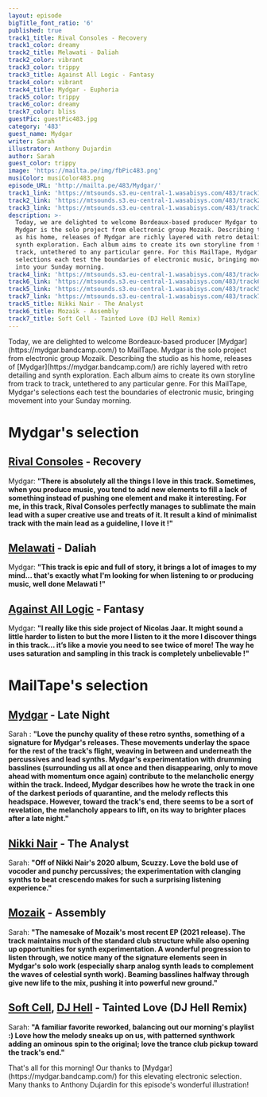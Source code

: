 ```yaml
---
layout: episode
bigTitle_font_ratio: '6'
published: true
track1_title: Rival Consoles - Recovery
track1_color: dreamy
track2_title: Melawati - Daliah
track2_color: vibrant
track3_color: trippy
track3_title: Against All Logic - Fantasy
track4_color: vibrant
track4_title: Mydgar - Euphoria
track5_color: trippy
track6_color: dreamy
track7_color: bliss
guestPic: guestPic483.jpg
category: '483'
guest_name: Mydgar
writer: Sarah
illustrator: Anthony Dujardin
author: Sarah
guest_color: trippy
image: 'https://mailta.pe/img/fbPic483.png'
musiColor: musiColor483.png
episode_URL: 'http://mailta.pe/483/Mydgar/'
track1_link: 'https://mtsounds.s3.eu-central-1.wasabisys.com/483/track1.mp3'
track2_link: 'https://mtsounds.s3.eu-central-1.wasabisys.com/483/track2.mp3'
track3_link: 'https://mtsounds.s3.eu-central-1.wasabisys.com/483/track3.mp3'
description: >-
  Today, we are delighted to welcome Bordeaux-based producer Mydgar to MailTape.
  Mydgar is the solo project from electronic group Mozaik. Describing the studio
  as his home, releases of Mydgar are richly layered with retro detailing and
  synth exploration. Each album aims to create its own storyline from track to
  track, untethered to any particular genre. For this MailTape, Mydgar's
  selections each test the boundaries of electronic music, bringing movement
  into your Sunday morning. 
track4_link: 'https://mtsounds.s3.eu-central-1.wasabisys.com/483/track4.mp3'
track6_link: 'https://mtsounds.s3.eu-central-1.wasabisys.com/483/track6.mp3'
track5_link: 'https://mtsounds.s3.eu-central-1.wasabisys.com/483/track5.mp3'
track7_link: 'https://mtsounds.s3.eu-central-1.wasabisys.com/483/track7.mp3'
track5_title: Nikki Nair - The Analyst
track6_title: Mozaik - Assembly
track7_title: Soft Cell - Tainted Love (DJ Hell Remix)
---
```

<p id="introduction">Today, we are delighted to welcome Bordeaux-based producer [Mydgar](https://mydgar.bandcamp.com/) to MailTape. Mydgar is the solo project from electronic group Mozaik. Describing the studio as his home, releases of [Mydgar](https://mydgar.bandcamp.com/) are richly layered with retro detailing and synth exploration. Each album aims to create its own storyline from track to track, untethered to any particular genre. For this MailTape, Mydgar's selections each test the boundaries of electronic music, bringing movement into your Sunday morning. 
</p>

# Mydgar's selection

## [Rival Consoles](https://rivalconsoles.bandcamp.com/) - Recovery
Mydgar: **"**There is absolutely all the things I love in this track. Sometimes, when you produce music, you tend to add new elements to fill a lack of something instead of pushing one element and make it interesting. For me, in this track, Rival Consoles perfectly manages to sublimate the main lead with a super creative use and treats of it. It result a kind of minimalist track with the main lead as a guideline, I love it !**"**

## [Melawati](https://open.spotify.com/artist/2bA7ZCUTEVJ86VkoMGHFOI) - Daliah
Mydgar: **"**This track is epic and full of story, it brings a lot of images to my mind... that's exactly what I'm looking for when listening to or producing music, well done Melawati !**"**

## [Against All Logic](https://against-all-logic.bandcamp.com/album/2017-2019) - Fantasy
Mydgar: **"**I really like this side project of Nicolas Jaar. It might sound a little harder to listen to but the more I listen to it the more I discover things in this track... it’s like a movie you need to see twice of more! The way he uses saturation and sampling in this track is completely unbelievable !**"**

# MailTape's selection

## [Mydgar](https://mydgar.bandcamp.com/) - Late Night
Sarah : **"**Love the punchy quality of these retro synths, something of a signature for Mydgar's releases. These movements underlay the space for the rest of the track's flight, weaving in between and underneath the percussives and lead synths. Mydgar's experimentation with drumming basslines (surrounding us all at once and then disappearing, only to move ahead with momentum once again) contribute to the melancholic energy within the track. Indeed, Mydgar describes how he wrote the track in one of the darkest periods of quarantine, and the melody reflects this headspace. However, toward the track's end, there seems to be a sort of revelation, the melancholy appears to lift, on its way to brighter places after a late night.**"**

## [Nikki Nair](https://nikkinair.bandcamp.com/) - The Analyst
Sarah: **"**Off of Nikki Nair's 2020 album, Scuzzy. Love the bold use of vocoder and punchy percussives; the experimentation with clanging synths to beat crescendo makes for such a surprising listening experience.**"**

## [Mozaik](https://www.facebook.com/wearemozaik/) - Assembly
Sarah: **"**The namesake of Mozaik's most recent EP (2021 release). The track maintains much of the standard club structure while also opening up opportunities for synth experimentation. A wonderful progression to listen through, we notice many of the signature elements seen in Mydgar's solo work (especially sharp analog synth leads to complement the waves of celestial synth work). Beaming basslines halfway through give new life to the mix, pushing it into powerful new ground.**"**

## [Soft Cell](https://www.softcell.co.uk/), [DJ Hell](https://www.discogs.com/artist/114532-Hell) - Tainted Love (DJ Hell Remix)
Sarah: **"**A familiar favorite reworked, balancing out our morning's playlist :) Love how the melody sneaks up on us, with patterned synthwork adding an ominous spin to the original; love the trance club pickup toward the track's end.**"**

<p id="outroduction">That's all for this morning! Our thanks to [Mydgar](https://mydgar.bandcamp.com/) for this elevating electronic selection. Many thanks to Anthony Dujardin for this episode's wonderful illustration!</p>
